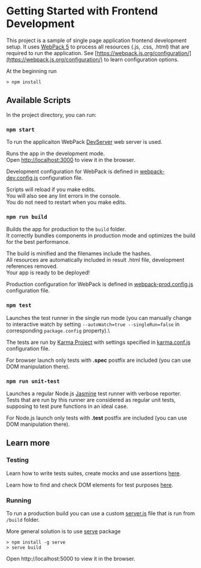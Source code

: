 # Getting Started with Frontend Development

This project is a sample of single page application frontend development setup. It uses [WebPack 5](https://webpack.js.org/) to process all resources (.js, .css, .html) that are required to run the application.
See [https://webpack.js.org/configuration/](https://webpack.js.org/configuration/) to learn configuration options.

At the beginning run
```
> npm install
```

## Available Scripts

In the project directory, you can run:

### `npm start`

To run the applicaiton WebPack [DevServer](https://webpack.js.org/configuration/dev-server/) web server is used.

Runs the app in the development mode.\
Open [http://localhost:3000](http://localhost:3000) to view it in the browser.

Development configuration for WebPack is defined in [webpack-dev.config.js](./webpack-dev.config.js) configuration file.

Scripts will reload if you make edits.\
You will also see any lint errors in the console.\
You do not need to restart when you make edits.

### `npm run build`

Builds the app for production to the `build` folder.\
It correctly bundles components in production mode and optimizes the build for the best performance.

The build is minified and the filenames include the hashes.\
All resources are automatically included in result .html file, development references removed.\
Your app is ready to be deployed!

Production configuration for WebPack is defined in [webpack-prod.config.js](./webpack-dev.config.js) configuration file.

### `npm test`

Launches the test runner in the single run mode (you can manually change to interactive watch by setting `--autoWatch=true --singleRun=false` in corresponding `package.config` property).\

The tests are run by [Karma Project](https://karma-runner.github.io/latest/index.html) with settings specified in [karma.conf.js](./karma.conf.js) configuration file.

For browser launch only tests with **.spec** postfix are included (you can use DOM manipulation there).

### `npm run unit-test`

Launches a regular Node.js [Jasmine](https://jasmine.github.io/setup/nodejs.html) test runner with verbose reporter.\
Tests that are run by this runner are considered as regular unit tests, supposing to test pure functions in an ideal case.

For Node.js launch only tests with **.test** postfix are included (you can use DOM manipulation there).

## Learn more

### Testing
Learn how to write tests suites, create mocks and use assertions [here](https://jasmine.github.io/tutorials/your_first_suite.html).

Learn how to find and check DOM elements for test purposes [here](https://testing-library.com/docs/dom-testing-library/api).

### Running
To run a production build you can use a custom [server.js](./server.js) file that is run from `/build` folder.

More general solution is to use [serve](https://github.com/vercel/serve) package
```
> npm install -g serve
> serve build
```

Open http://localhost:5000 to view it in the browser.